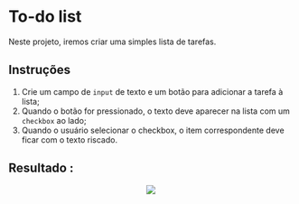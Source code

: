 # To-do list

Neste projeto, iremos criar uma simples lista de tarefas.

## Instruções

1. Crie um campo de `input` de texto e um botão para adicionar a tarefa à lista;
2. Quando o botão for pressionado, o texto deve aparecer na lista com um `checkbox` ao lado;
3. Quando o usuário selecionar o checkbox, o item correspondente deve ficar com o texto riscado.

## Resultado :

<div align="center">
<img src="https://user-images.githubusercontent.com/104960654/175204635-9a5df172-6d0b-4dd0-b50f-301ce3a7b87c.png">
</div>
